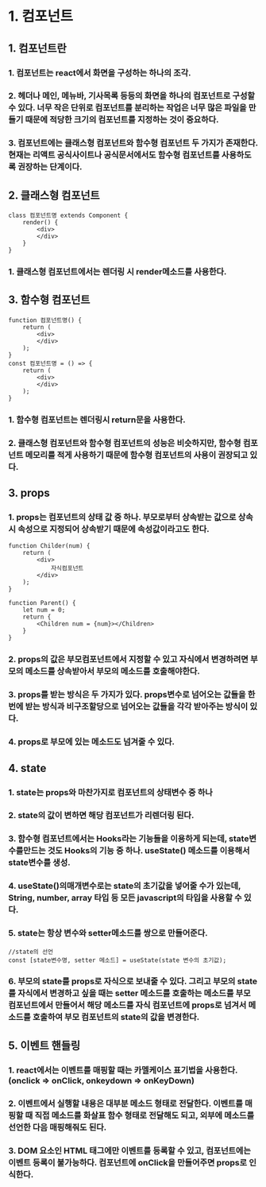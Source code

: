 # 1. 컴포넌트
## 1. 컴포넌트란
### 1. 컴포넌트는 react에서 화면을 구성하는 하나의 조각.
### 2. 헤더나 메인, 메뉴바, 기사목록 등등의 화면을 하나의 컴포넌트로 구성할 수 있다. 너무 작은 단위로 컴포넌트를 분리하는 작업은 너무 많은 파일을 만들기 때문에 적당한 크기의 컴포넌트를 지정하는 것이 중요하다.
### 3. 컴포넌트에는 클래스형 컴포넌트와 함수형 컴포넌트 두 가지가 존재한다. 현재는 리액트 공식사이트나 공식문서에서도 함수형 컴포넌트를 사용하도록 권장하는 단계이다.

## 2. 클래스형 컴포넌트
```
class 컴포넌트명 extends Component {
    render() {
        <div>
        </div>
    }
}
```

### 1. 클래스형 컴포넌트에서는 렌더링 시 render메소드를 사용한다.

## 3. 함수형 컴포넌트
```
function 컴포넌트명() {
    return (
        <div>
        </div>
    );
}
const 컴포넌트명 = () => {
    return (
        <div>
        </div>
    );
}
```
### 1. 함수형 컴포넌트는 렌더링시 return문을 사용한다.
### 2. 클래스형 컴포넌트와 함수형 컴포넌트의 성능은 비슷하지만, 함수형 컴포넌트 메모리를 적게 사용하기 때문에 함수형 컴포넌트의 사용이 권장되고 있다.

## 3. props
### 1. props는 컴포넌트의 상태 값 중 하나. 부모로부터 상속받는 값으로 상속 시 속성으로 지정되어 상속받기 때문에 속성값이라고도 한다.
```
function Childer(num) {
    return (
        <div>
            자식컴포넌트
        </div>
    );
}

function Parent() {
    let num = 0;
    return {
        <Children num = {num}></Children>
    }
}

```
### 2. props의 값은 부모컴포넌트에서 지정할 수 있고 자식에서 변경하려면 부모의 메소드를 상속받아서 부모의 메소드를 호출해야한다.
### 3. props를 받는 방식은 두 가지가 있다. props변수로 넘어오는 값들을 한 번에 받는 방식과 비구조할당으로 넘어오는 값들을 각각 받아주는 방식이 있다.
### 4. props로 부모에 있는 메소드도 넘겨줄 수 있다.

## 4. state
### 1. state는 props와 마찬가지로 컴포넌트의 상태변수 중 하나
### 2. state의 값이 변하면 해당 컴포넌트가 리렌더링 된다.
### 3. 함수형 컴포넌트에서는 Hooks라는 기능들을 이용하게 되는데, state변수를만드는 것도 Hooks의 기능 중 하나. useState() 메소드를 이용해서 state변수를 생성.
### 4. useState()의매개변수로는 state의 초기값을 넣어줄 수가 있는데, String, number, array 타입 등 모든 javascript의 타입을 사용할 수 있다.
### 5. state는 항상 변수와 setter메소드를 쌍으로 만들어준다.
```
//state의 선언
const [state변수명, setter 메소드] = useState(state 변수의 초기값);
```

### 6. 부모의 state를 props로 자식으로 보내줄 수 있다. 그리고 부모의 state를 자식에서 변경하고 싶을 때는 setter 메소드를 호출하는 메소드를 부모 컴포넌트에서 만들어서 해당 메소드를 자식 컴포넌트에 props로 넘겨서 메소드를 호출하여 부모 컴포넌트의 state의 값을 변경한다.

## 5. 이벤트 핸들링
### 1. react에서는 이벤트를 매핑할 때는 카멜케이스 표기법을 사용한다.(onclick => onClick, onkeydown => onKeyDown)
### 2. 이벤트에서 실행할 내용은 대부분 메소드 형태로 전달한다. 이벤트를 매핑할 때 직접 메소드를 화살표 함수 형태로 전달해도 되고, 외부에 메소드를 선언한 다음 매핑해줘도 된다.
### 3. DOM 요소인 HTML 태그에만 이벤트를 등록할 수 있고, 컴포넌트에는 이벤트 등록이 불가능하다. 컴포넌트에 onClick을 만들어주면 props로 인식한다.
